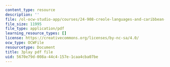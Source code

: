 ```yaml
---
content_type: resource
description: ''
file: /ol-ocw-studio-app/courses/24-908-creole-languages-and-caribbean-identities-spring-2017/5670e79d008a44c4157e1caa4cba07be_z6kTOFSZZmQ.pdf
file_size: 11995
file_type: application/pdf
learning_resource_types: []
license: https://creativecommons.org/licenses/by-nc-sa/4.0/
ocw_type: OCWFile
resourcetype: Document
title: 3play pdf file
uid: 5670e79d-008a-44c4-157e-1caa4cba07be
---
```

